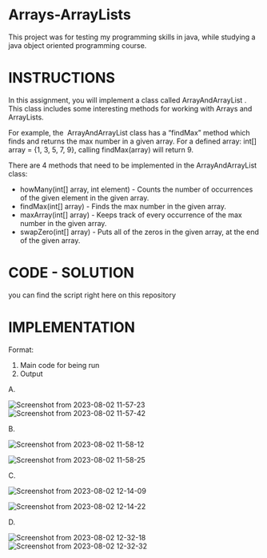# Arrays-ArrayLists
This project was for testing my programming skills in java, while studying a java object oriented programming course.

# INSTRUCTIONS
In this assignment, you will implement a class called ​ ArrayAndArrayList​ . This class includes some interesting methods for working with Arrays and ArrayLists.

For example, the ​ ArrayAndArrayList​ class has a “findMax” method which finds and returns the max number in a given array. For a defined array: int[] array = {1, 3, 5, 7, 9}, calling findMax(array) will return 9.

There are 4 methods that need to be implemented in the ArrayAndArrayList​ class:
- howMany(int[] array, int element) - Counts the number of occurrences of the given
element in the given array.
- findMax(int[] array) - Finds the max number in the given array.
- maxArray(int[] array) - Keeps track of every occurrence of the max number in the given
array.
- swapZero(int[] array) - Puts all of the zeros in the given array, at the end of the given
array.

# CODE - SOLUTION
you can find the script right here on this repository

# IMPLEMENTATION

Format:
1. Main code for being run
2. Output
   
A.

![Screenshot from 2023-08-02 11-57-23](https://github.com/OrdoGeek/Arrays-ArrayLists/assets/117246749/efe50ea0-9b4c-4867-b1d1-ffe10aa48744)
![Screenshot from 2023-08-02 11-57-42](https://github.com/OrdoGeek/Arrays-ArrayLists/assets/117246749/554d4b1f-2185-4d34-b14b-fd412f8f8409)

B.

![Screenshot from 2023-08-02 11-58-12](https://github.com/OrdoGeek/Arrays-ArrayLists/assets/117246749/41ef0ec6-43f0-4c67-aa85-bcfc92cfb0b3)

![Screenshot from 2023-08-02 11-58-25](https://github.com/OrdoGeek/Arrays-ArrayLists/assets/117246749/34708026-591b-4893-858b-8bd993abacf9)

C.

![Screenshot from 2023-08-02 12-14-09](https://github.com/OrdoGeek/Arrays-ArrayLists/assets/117246749/5a0dc944-0f6b-48a4-93b1-73e7974f303c)

![Screenshot from 2023-08-02 12-14-22](https://github.com/OrdoGeek/Arrays-ArrayLists/assets/117246749/daf01a0f-8f40-47c3-90c8-ba975a164109)

D.

![Screenshot from 2023-08-02 12-32-18](https://github.com/OrdoGeek/Arrays-ArrayLists/assets/117246749/0ddd22f6-5d5a-4052-be24-14258cbd9187)
![Screenshot from 2023-08-02 12-32-32](https://github.com/OrdoGeek/Arrays-ArrayLists/assets/117246749/6491884e-aecc-49b4-8c28-54fac2ed2ac8)




